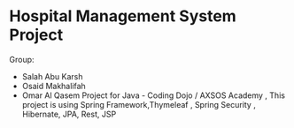 # Hospital Management System Project
Group:
* Salah Abu Karsh
* Osaid Makhalifah
* Omar Al Qasem
Project for Java - Coding Dojo / AXSOS Academy , This project is using Spring Framework,Thymeleaf , Spring Security , Hibernate, JPA, Rest, JSP
